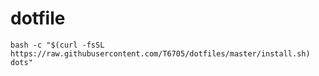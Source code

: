 # dotfile
```bash -c "$(curl -fsSL https://raw.githubusercontent.com/T6705/dotfiles/master/install.sh) dots"```
